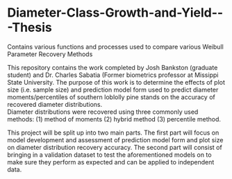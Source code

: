 # Diameter-Class-Growth-and-Yield---Thesis
Contains various functions and processes used to compare various Weibull Parameter Recovery Methods

This repository contains the work completed by Josh Bankston (graduate student) and Dr. Charles Sabatia (Former biometrics professor at 
Missippi State University.  The purpose of this work is to determine the effects of plot size (i.e. sample size) and prediction model form
used to predict diameter moments/percentiles of southern loblolly pine stands on the accuracy of recovered diameter distributions.  
Diameter distributions were recovered using three commonly used methods: (1) method of moments (2) hybrid method (3) percentile method.

This project will be split up into two main parts.  The first part will focus on model development and assessment of prediction model form
and plot size on diameter distribution recovery accuracy.  The second part will consist of bringing in a validation dataset to test the aforementioned models on to make sure they perform as expected and can be applied to independent data.
